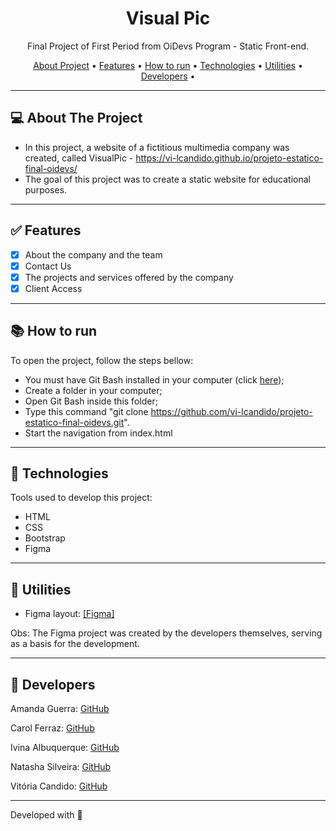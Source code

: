 <h1 align="center">Visual Pic</h1>

<p align="center"> Final Project of First Period from OiDevs Program - Static Front-end.</p>

<p align="center">
  <a href="#computer-sobre-o-projeto">About Project</a> •
  <a href="#white_check_mark-features">Features</a> •
  <a href="#books-como-executar">How to run</a> •
  <a href="#hammer-tecnologias">Technologies</a> •
  <a href="#hammer-utilitários">Utilities</a> •
   <a href="#rocket-devs">Developers</a> •
</p>

---

## :computer: About The Project

- In this project, a website of a fictitious multimedia company was created, called VisualPic - https://vi-lcandido.github.io/projeto-estatico-final-oidevs/
- The goal of this project was to create a static website for educational purposes.

---

## :white_check_mark: Features
- [x] About the company and the team
- [x] Contact Us
- [x] The projects and services offered by the company
- [x] Client Access

---

## :books: How to run

To open the project, follow the steps bellow:
- You must have Git Bash installed in your computer (click <a href="https://git-scm.com/download/win">here</a>);
- Create a folder in your computer;
- Open Git Bash inside this folder;
- Type this command "git clone https://github.com/vi-lcandido/projeto-estatico-final-oidevs.git".
- Start the navigation from index.html


---

## :hammer: Technologies

Tools used to develop this project:

- HTML
- CSS
- Bootstrap
- Figma

---

## :hammer: Utilities

- Figma layout: <a href="https://www.figma.com/file/mCrNI8yvDehcIFUb8abTJa/OiDevs---Projeto-Final?node-id=0%3A1" >[Figma]</a> 

Obs: The Figma project was created by the developers themselves, serving as a basis for the development.

---

## :rocket: Developers
  <p>Amanda Guerra:  <a href="https://github.com/amaendoas">GitHub</a></p>
  <p>Carol Ferraz: <a href="https://github.com/carolferraz">GitHub</b></sub></a><p> 
   <p>Ivina Albuquerque: <a href="https://github.com/Ivina-als">GitHub</b></sub></a><p> 
  <p>Natasha Silveira: <a href="https://github.com/natashasilveira">GitHub</b></sub></a></p>
  <p>Vitória Candido: <a href="https://github.com/vi-lcandido">GitHub</b></sub></a><p>
 

---
Developed with 💜
